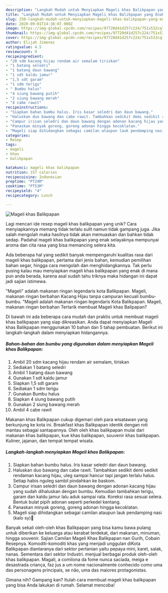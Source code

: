 ```yaml
---
description: "Langkah Mudah untuk Menyiapkan Mageli khas Balikpapan yang Enak Banget"
title: "Langkah Mudah untuk Menyiapkan Mageli khas Balikpapan yang Enak Banget"
slug: 250-langkah-mudah-untuk-menyiapkan-mageli-khas-balikpapan-yang-enak-banget
date: 2020-09-01T14:38:07.900Z
image: https://img-global.cpcdn.com/recipes/97720d41d257c224/751x532cq70/mageli-khas-balikpapan-foto-resep-utama.jpg
thumbnail: https://img-global.cpcdn.com/recipes/97720d41d257c224/751x532cq70/mageli-khas-balikpapan-foto-resep-utama.jpg
cover: https://img-global.cpcdn.com/recipes/97720d41d257c224/751x532cq70/mageli-khas-balikpapan-foto-resep-utama.jpg
author: Elijah Jimenez
ratingvalue: 4.5
reviewcount: 9
recipeingredient:
- "20 sdm kacang hijau rendam air semalam tiriskan"
- "1 batang seledri"
- "1 batang daun bawang"
- "1 sdt kaldu jamur"
- "1,5 sdt garam"
- "1 sdm terigu"
- " Bumbu halus"
- "4 siung bawang putih"
- "2 siung bawang merah"
- "4 cabe rawit"
recipeinstructions:
- "Siapkan bahan bumbu halus. Iris kasar seledri dan daun bawang."
- "Haluskan duo bawang dan cabe rawit. Tambahkan sedikit demi sedikit rendaman kacang hijau, uleg sampai hancur tapi jangan terlalu halus. Setiap habis nguleg sambil pindahkan ke baskom."
- "Campur irisan seledri dan daun bawang dengan adonan kacang hijau yang sudah dihaluskan dengan bumbu. Kemudian tambahkan terigu, garam dan kaldu jamur lalu aduk sampai rata. Koreksi rasa sesuai selera. Bentuk bulat pipih adonan seperti perkedel kentang."
- "Panaskan minyak goreng, goreng adonan hingga kecoklatan."
- "Mageli siap dihidangkan sebagai camilan ataupun lauk pendamping nasi (kalo sy)🥰"
categories:
- Resep
tags:
- mageli
- khas
- balikpapan

katakunci: mageli khas balikpapan 
nutrition: 157 calories
recipecuisine: Indonesian
preptime: "PT24M"
cooktime: "PT53M"
recipeyield: "4"
recipecategory: Lunch

---
```



![Mageli khas Balikpapan](https://img-global.cpcdn.com/recipes/97720d41d257c224/751x532cq70/mageli-khas-balikpapan-foto-resep-utama.jpg)

Lagi mencari ide resep mageli khas balikpapan yang unik? Cara menyiapkannya memang tidak terlalu sulit namun tidak gampang juga. Jika salah mengolah maka hasilnya tidak akan memuaskan dan bahkan tidak sedap. Padahal mageli khas balikpapan yang enak selayaknya mempunyai aroma dan cita rasa yang bisa memancing selera kita.

Ada beberapa hal yang sedikit banyak mempengaruhi kualitas rasa dari mageli khas balikpapan, pertama dari jenis bahan, kemudian pemilihan bahan segar, hingga cara mengolah dan menghidangkannya. Tak perlu pusing kalau mau menyiapkan mageli khas balikpapan yang enak di mana pun anda berada, karena asal sudah tahu triknya maka hidangan ini dapat jadi sajian istimewa.

&#34;Mageli&#34; adalah makanan ringan legendaris kota Balikpapan. Mageli, makanan ringan berbahan Kacang Hijau tanpa campuran kecuali bumbu-bumbu. &#34;Mageli adalah makanan ringan legendaris Kota Balikpapan. Mageli, makanan ringan berbahan Tertarik membuat Mageli khas Balipapan?


Di bawah ini ada beberapa cara mudah dan praktis untuk membuat mageli khas balikpapan yang siap dikreasikan. Anda dapat menyiapkan Mageli khas Balikpapan menggunakan 10 bahan dan 5 tahap pembuatan. Berikut ini langkah-langkah dalam menyiapkan hidangannya.

<!--inarticleads1-->

##### Bahan-bahan dan bumbu yang digunakan dalam menyiapkan Mageli khas Balikpapan:

1. Ambil 20 sdm kacang hijau rendam air semalam, tiriskan
1. Sediakan 1 batang seledri
1. Ambil 1 batang daun bawang
1. Gunakan 1 sdt kaldu jamur
1. Siapkan 1,5 sdt garam
1. Sediakan 1 sdm terigu
1. Gunakan  Bumbu halus
1. Siapkan 4 siung bawang putih
1. Gunakan 2 siung bawang merah
1. Ambil 4 cabe rawit


Makanan khas Balikpapan cukup digemari oleh para wisatawan yang berkunjung ke kota ini. Breakfast khas Balikpapan identik dengan roti mantau sebagai santapannya. Oleh oleh khas balikpapan mulai dari makanan khas balikpapan, kue khas balikpapan, souvenir khas balikpapan. Kuliner, jajanan, dan tempat tempat wisata. 

<!--inarticleads2-->

##### Langkah-langkah menyiapkan Mageli khas Balikpapan:

1. Siapkan bahan bumbu halus. Iris kasar seledri dan daun bawang.
1. Haluskan duo bawang dan cabe rawit. Tambahkan sedikit demi sedikit rendaman kacang hijau, uleg sampai hancur tapi jangan terlalu halus. Setiap habis nguleg sambil pindahkan ke baskom.
1. Campur irisan seledri dan daun bawang dengan adonan kacang hijau yang sudah dihaluskan dengan bumbu. Kemudian tambahkan terigu, garam dan kaldu jamur lalu aduk sampai rata. Koreksi rasa sesuai selera. Bentuk bulat pipih adonan seperti perkedel kentang.
1. Panaskan minyak goreng, goreng adonan hingga kecoklatan.
1. Mageli siap dihidangkan sebagai camilan ataupun lauk pendamping nasi (kalo sy)🥰


Banyak sekali oleh-oleh khas Balikpapan yang bisa kamu bawa pulang untuk diberikan ke keluarga atau kerabat terdekat, dari makanan, minuman, hingga souvenir. Sajian Camilan Mageli Khas Balikpapan nan Gurih, Cobain Resepnya. Komoditi-komoditi khas yang menjadi unggulan diKota Balikpapan diantaranya dari sektor pertanian yaitu pepaya mini, karet, salak, nanas. Sementara dari sektor Industri. menjual berbagai produk oleh-oleh khas balikpapan. Magali, a comilona da fome nunca saciada, meiga e desastrada criança, faz jus a um nome nacionalmente conhecido como uma das personagens principais, se não, uma das maiores protagonistas. 

Gimana nih? Gampang kan? Itulah cara membuat mageli khas balikpapan yang bisa Anda lakukan di rumah. Selamat mencoba!
